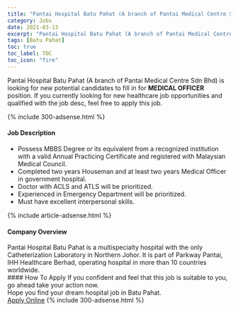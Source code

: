 ```yaml
---
title: "Pantai Hospital Batu Pahat (A branch of Pantai Medical Centre Sdn Bhd) Vacancies MEDICAL OFFICER" 
category: Jobs 
date: 2021-03-13 
excerpt: "Pantai Hospital Batu Pahat (A branch of Pantai Medical Centre Sdn Bhd) is currently looking for suitable person to fill in the MEDICAL OFFICER which positioned at Batu Pahat" 
tags: [Batu Pahat] 
toc: true 
toc_label: TOC 
toc_icon: "fire" 
--- 
```


<p>Pantai Hospital Batu Pahat (A branch of Pantai Medical Centre Sdn Bhd) is looking for new potential candidates to fill in for <b>MEDICAL OFFICER</b> position. If you currently looking for new healthcare job opportunities and qualified with the job desc, feel free to apply this job.
</p>{% include 300-adsense.html %} 
<div><div><h4>Job Description</h4></div><div><div><span><div><ul><li>Possess MBBS Degree or its equivalent from a recognized institution with a valid Annual Practicing Certificate and registered with Malaysian Medical Council.</li><li>Completed two years Houseman and at least two years Medical Officer in government hospital.</li><li>Doctor with ACLS and ATLS will be prioritized.</li><li>Experienced in Emergency Department will be prioritized.</li><li>Must have excellent interpersonal skills.</li></ul></div></span></div></div></div> 
{% include article-adsense.html %} 
<div><div><h4>Company Overview</h4></div><div><div><span><div><div>Pantai Hospital Batu Pahat is a multispecialty hospital with the only Catheterization Laboratory in Northern Johor. It is part of Parkway Pantai, IHH Healthcare Berhad, operating hospital in more than 10 countries worldwide.</div></div></span></div></div></div> 
#### How To Apply 
If you confident and feel that this job is suitable to you, go ahead take your action now. <br/> 
Hope you find your dream hospital job in Batu Pahat. <br/> 
<a href="https://www.jobstreet.com.my/en/job/medical-officer-4490935?jobId=jobstreet-my-job-4490935" class="btn btn--warning" target="_blank" rel="nofollow noopenner">Apply Online</a> 
{% include 300-adsense.html %} 